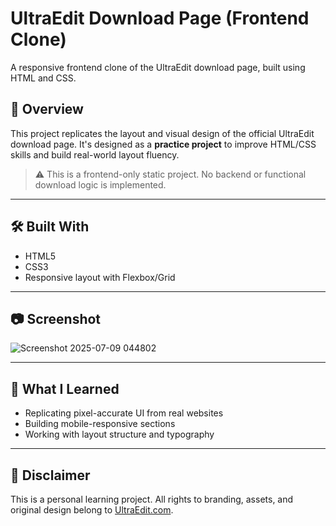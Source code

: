 # UltraEdit Download Page (Frontend Clone)

A responsive frontend clone of the UltraEdit download page, built using HTML and CSS.

## 🚀 Overview

This project replicates the layout and visual design of the official UltraEdit download page. It's designed as a **practice project** to improve HTML/CSS skills and build real-world layout fluency.

> ⚠️ This is a frontend-only static project. No backend or functional download logic is implemented.

---

## 🛠 Built With

- HTML5
- CSS3
- Responsive layout with Flexbox/Grid

---

## 📷 Screenshot

![Screenshot 2025-07-09 044802](https://github.com/user-attachments/assets/ad19871b-c87c-4f6e-81e7-d543862b3296)

---

## 🎯 What I Learned

- Replicating pixel-accurate UI from real websites
- Building mobile-responsive sections
- Working with layout structure and typography

---

## 📌 Disclaimer

This is a personal learning project. All rights to branding, assets, and original design belong to [UltraEdit.com](https://www.ultraedit.com/).

